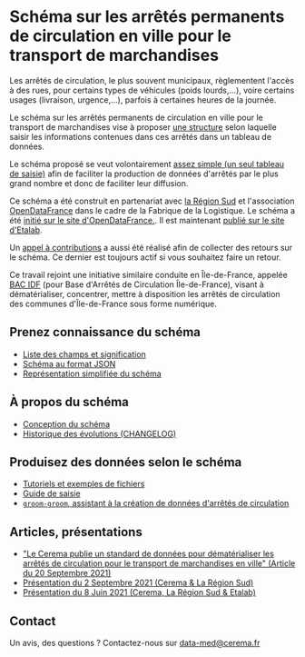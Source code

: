 # Schéma sur les arrêtés permanents de circulation en ville pour le transport de marchandises

Les arrêtés de circulation, le plus souvent municipaux, règlementent l'accès à des rues, pour certains types de véhicules (poids lourds,…), voire certains usages (livraison, urgence,…), parfois à certaines heures de la journée.

Le schéma sur les arrêtés permanents de circulation en ville pour le transport de marchandises vise à proposer [une structure](https://github.com/CEREMA/schema-arrete-circulation-marchandises/blob/master/documentation/schema-page.md) selon laquelle saisir les informations contenues dans ces arrêtés dans un tableau de données.

Le schéma proposé se veut volontairement [assez simple (un seul tableau de saisie)](https://github.com/CEREMA/schema-arrete-circulation-marchandises/blob/master/exemple-valide.csv) afin de faciliter la production de données d'arrêtés par le plus grand nombre et donc de faciliter leur diffusion.

Ce schéma a été construit en partenariat avec [la Région Sud](https://www.maregionsud.fr/) et l'association [OpenDataFrance](https://www.opendatafrance.net/) dans le cadre de la Fabrique de la Logistique. Le schéma a été [initié sur le site d'OpenDataFrance.](https://opendatafrance.gitbook.io/fablog/territoires/chantiers/partage-des-donnees/arretes-de-circulation). Il est maintenant [publié sur le site d'Etalab](https://schema.data.gouv.fr/CEREMA/schema-arrete-circulation-marchandises/latest.html).

Un [appel à contributions](https://forms.gle/vUALzEDQqRsY2NgG9) a aussi été réalisé afin de collecter des retours sur le schéma. Ce dernier est toujours actif si vous souhaitez faire un retour.

Ce travail rejoint une initiative similaire conduite en Île-de-France, appelée [BAC IDF](https://bac-idf.fr/) (pour Base d'Arrêtés de Circulation Île-de-France), visant à dématérialiser, concentrer, mettre à disposition les arrêtés de circulation des communes d'Île-de-France sous forme numérique.

## Prenez connaissance du schéma
- [Liste des champs et signification](https://github.com/CEREMA/schema-arrete-circulation-marchandises/blob/master/documentation/schema-page.md)  
- [Schéma au format JSON](https://github.com/CEREMA/schema-arrete-circulation-marchandises/blob/master/schema.json)  
- [Représentation simplifiée du schéma](https://raw.githubusercontent.com/CEREMA/schema-arrete-circulation-marchandises/master/mindmaps/arrete-circulation-marchandises.jpeg)


## À propos du schéma
- [Conception du schéma](https://github.com/CEREMA/schema-arrete-circulation-marchandises/blob/master/A-PROPOS.md)   
- [Historique des évolutions (CHANGELOG)](https://github.com/CEREMA/schema-arrete-circulation-marchandises/blob/master/CHANGELOG.md)  

## Produisez des données selon le schéma
- [Tutoriels et exemples de fichiers](https://github.com/CEREMA/schema-arrete-circulation-marchandises/blob/master/EXEMPLES.md)   
- [Guide de saisie](https://github.com/CEREMA/schema-arrete-circulation-marchandises/blob/master/GUIDE.md)  
- [`groom-groom`, assistant à la création de données d'arrêtés de circulation](https://cerema-med.shinyapps.io/groom-groom/)  

## Articles, présentations
- ["Le Cerema publie un standard de données pour dématérialiser les arrêtés de circulation pour le transport de marchandises en ville" (Article du 20 Septembre 2021)](https://www.cerema.fr/fr/projets/cerema-publie-standard-donnees-dematerialiser-arretes)  
- [Présentation du 2 Septembre 2021 (Cerema & La Région Sud)](https://docs.google.com/presentation/d/1xXVS5TgF8FJknyRHQW3SxCZFS4M-1_jaUQs1H9hXZRU/edit?usp=sharing)  
- [Présentation du 8 Juin 2021 (Cerema, La Région Sud & Etalab)](https://docs.google.com/presentation/d/1bEUZsB0HSjZ4NnFQi50sbwd17YuOOjq_rz5jB_0RbkQ/edit?usp=sharing)  

## Contact
Un avis, des questions ? Contactez-nous sur data-med@cerema.fr
